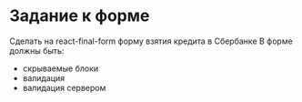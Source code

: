 # Задание к форме
Сделать на react-final-form форму взятия кредита в Сбербанке
В форме должны быть: 
- скрываемые блоки 
- валидация
- валидация сервером